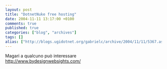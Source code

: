 ```yaml
---
layout: post
title: "DotnetNuke free hosting"
date: 2004-11-11 13:17:00 +0100
comments: true
published: true
categories: ["blog", "archives"]
tags: []
alias: ["http://blogs.ugidotnet.org/gabrielc/archive/2004/11/11/5367.aspx"]
---
```


<!-- more -->

<div align="left" xmlns="http://www.w3.org/1999/xhtml">Magari a qualcuno può interessare</div>
<div align="left" xmlns="http://www.w3.org/1999/xhtml"><a href="http://www.bydesignwebsights.com/">http://www.bydesignwebsights.com/</a></div>
